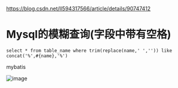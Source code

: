 <https://blog.csdn.net/ll594317566/article/details/90747412>

# Mysql的模糊查询(字段中带有空格)

```mysql
select * from table_name where trim(replace(name,' ','')) like concat('%',#{name},'%')
```
mybatis

![image](https://user-images.githubusercontent.com/7867225/141121999-f1ec84d4-f403-4212-a57d-d163b1d500df.png)
